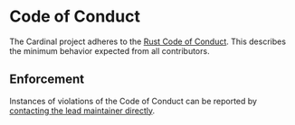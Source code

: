 # Code of Conduct

The Cardinal project adheres to the [Rust Code of Conduct](https://www.rust-lang.org/policies/code-of-conduct). This describes the minimum behavior expected from all contributors.

## Enforcement

Instances of violations of the Code of Conduct can be reported by [contacting the lead maintainer directly](mailto:ellen.h.poe@gmail.com).
